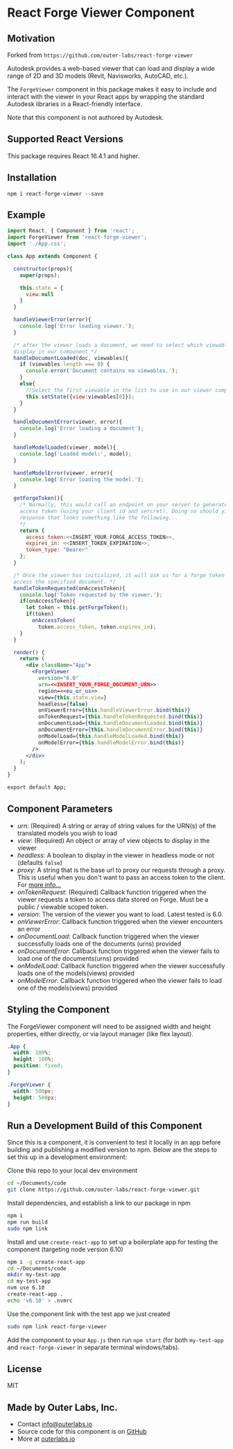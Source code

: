 # React Forge Viewer Component

## Motivation

Forked from `https://github.com/outer-labs/react-forge-viewer`

Autodesk provides a web-based viewer that can load and display a wide range of 2D and 3D models (Revit, Navisworks, AutoCAD, etc.).

The `ForgeViewer` component in this package makes it easy to include and interact with the viewer in your React apps by wrapping the standard Autodesk libraries in a React-friendly interface.

Note that this component is not authored by Autodesk.

## Supported React Versions

This package requires React 16.4.1 and higher.

## Installation

`npm i react-forge-viewer --save`

## Example

```jsx
import React, { Component } from 'react';
import ForgeViewer from 'react-forge-viewer';
import './App.css';

class App extends Component {

  constructor(props){
    super(props);

    this.state = {
      view:null
    }
  }

  handleViewerError(error){
    console.log('Error loading viewer.');
  }

  /* after the viewer loads a document, we need to select which viewable to
  display in our component */
  handleDocumentLoaded(doc, viewables){
    if (viewables.length === 0) {
      console.error('Document contains no viewables.');
    }
    else{
      //Select the first viewable in the list to use in our viewer component
      this.setState({view:viewables[0]});
    }
  }

  handleDocumentError(viewer, error){
    console.log('Error loading a document');
  }

  handleModelLoaded(viewer, model){
    console.log('Loaded model:', model);
  }

  handleModelError(viewer, error){
    console.log('Error loading the model.');
  }

  getForgeToken(){
    /* Normally, this would call an endpoint on your server to generate a public
    access token (using your client id and sercret). Doing so should yield a
    response that looks something like the following...
    */
    return {
      access_token:<<INSERT_YOUR_FORGE_ACCESS_TOKEN>>,
      expires_in: <<INSERT_TOKEN_EXPIRATION>>,
      token_type: "Bearer"
    };
  }

  /* Once the viewer has initialized, it will ask us for a forge token so it can
  access the specified document. */
  handleTokenRequested(onAccessToken){
    console.log('Token requested by the viewer.');
    if(onAccessToken){
      let token = this.getForgeToken();
      if(token)
        onAccessToken(
          token.access_token, token.expires_in);
    }
  }

  render() {
    return (
      <div className="App">
        <ForgeViewer
          version="6.0"
          urn=<<INSERT_YOUR_FORGE_DOCUMENT_URN>>
          region=<<eu_or_us>>
          view={this.state.view}
          headless={false}
          onViewerError={this.handleViewerError.bind(this)}
          onTokenRequest={this.handleTokenRequested.bind(this)}
          onDocumentLoad={this.handleDocumentLoaded.bind(this)}
          onDocumentError={this.handleDocumentError.bind(this)}
          onModelLoad={this.handleModelLoaded.bind(this)}
          onModelError={this.handleModelError.bind(this)}
        />
      </div>
    );
  }
}

export default App;
```

## Component Parameters

- _urn_: (Required) A string or array of string values for the URN(s) of the translated models you wish to load
- _view_: (Required) An object or array of view objects to display in the viewer
- _headless_: A boolean to display in the viewer in headless mode or not (defaults `false`)
- _proxy_: A string that is the base url to proxy our requests through a
  proxy. This is useful when you don't want to pass an access token to the
  client. For [more
  info...](https://forge.autodesk.com/blog/securing-your-forge-viewer-token-behind-proxy)
- _onTokenRequest_: (Required) Callback function triggered when the viewer requests a token to access data stored on Forge. Must be a public / viewable scoped token.
- _version_: The version of the viewer you want to load. Latest tested is 6.0.
- _onViewerError_: Callback function triggered when the viewer encounters an error
- _onDocumentLoad_: Callback function triggered when the viewer successfully loads one of the documents (urns) provided
- _onDocumentError_: Callback function triggered when the viewer fails to load one of the documents(urns) provided
- _onModelLoad_: Callback function triggered when the viewer successfully loads one of the models(views) provided
- _onModelError_: Callback function triggered when the viewer fails to load one of the models(views) provided

## Styling the Component

The ForgeViewer component will need to be assigned width and height properties, either directly, or via layout manager (like flex layout).

```css
.App {
  width: 100%;
  height: 100%;
  position: fixed;
}

.ForgeViewer {
  width: 500px;
  height: 500px;
}
```

## Run a Development Build of this Component

Since this is a component, it is convenient to test it locally in an app before building and publishing a modified version to npm. Below are the steps to set this up in a development environment:

Clone this repo to your local dev environment

```bash
cd ~/Documents/code
git clone https://github.com/outer-labs/react-forge-viewer.git
```

Install dependencies, and establish a link to our package in npm

```bash
npm i
npm run build
sudo npm link
```

Install and use `create-react-app` to set up a boilerplate app for testing the component (targeting node version 6.10)

```bash
npm i -g create-react-app
cd ~/Documents/code
mkdir my-test-app
cd my-test-app
nvm use 6.10
create-react-app .
echo 'v6.10' > .nvmrc
```

Use the component link with the test app we just created

```bash
sudo npm link react-forge-viewer
```

Add the component to your `App.js` then run `npm start` (for both `my-test-app` and `react-forge-viewer` in separate terminal windows/tabs).

## License

MIT

## Made by Outer Labs, Inc.

- Contact info@outerlabs.io
- Source code for this component is on [GitHub](https://github.com/outer-labs/react-forge-viewer)
- More at [outerlabs.io](http://outerlabs.io)
